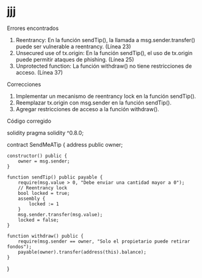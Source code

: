 # jjj
Errores encontrados

1. Reentrancy: En la función sendTip(), la llamada a msg.sender.transfer() puede ser vulnerable a reentrancy. (Línea 23)
2. Unsecured use of tx.origin: En la función sendTip(), el uso de tx.origin puede permitir ataques de phishing. (Línea 25)
3. Unprotected function: La función withdraw() no tiene restricciones de acceso. (Línea 37)


Correcciones

1. Implementar un mecanismo de reentrancy lock en la función sendTip().
2. Reemplazar tx.origin con msg.sender en la función sendTip().
3. Agregar restricciones de acceso a la función withdraw().

Código corregido

solidity
pragma solidity ^0.8.0;

contract SendMeATip {
    address public owner;

    constructor() public {
        owner = msg.sender;
    }

    function sendTip() public payable {
        require(msg.value > 0, "Debe enviar una cantidad mayor a 0");
        // Reentrancy lock
        bool locked = true;
        assembly {
            locked := 1
        }
        msg.sender.transfer(msg.value);
        locked = false;
    }

    function withdraw() public {
        require(msg.sender == owner, "Solo el propietario puede retirar fondos");
        payable(owner).transfer(address(this).balance);
    }
}
